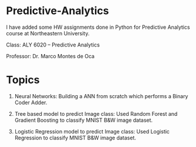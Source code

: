 # Predictive-Analytics

I have added some HW assignments done in Python for Predictive Analytics course at Northeastern University.

Class: ALY 6020 – Predictive Analytics

Professor: Dr. Marco Montes de Oca


# Topics

1. Neural Networks: Building a ANN from scratch which performs a Binary Coder Adder.

2. Tree based model to predict Image class: Used Random Forest and Gradient Boosting to classify MNIST B&W image dataset. 

3. Logistic Regression model to predict Image class: Used Logistic Regression to classify MNIST B&W image dataset. 

